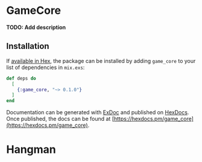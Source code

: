 # GameCore

**TODO: Add description**

## Installation

If [available in Hex](https://hex.pm/docs/publish), the package can be installed
by adding `game_core` to your list of dependencies in `mix.exs`:

```elixir
def deps do
  [
    {:game_core, "~> 0.1.0"}
  ]
end
```

Documentation can be generated with [ExDoc](https://github.com/elixir-lang/ex_doc)
and published on [HexDocs](https://hexdocs.pm). Once published, the docs can
be found at [https://hexdocs.pm/game_core](https://hexdocs.pm/game_core).

# Hangman
